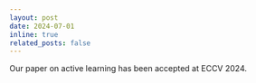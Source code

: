 ```yaml
---
layout: post
date: 2024-07-01
inline: true
related_posts: false
---
```


Our paper on active learning has been accepted at ECCV 2024.
